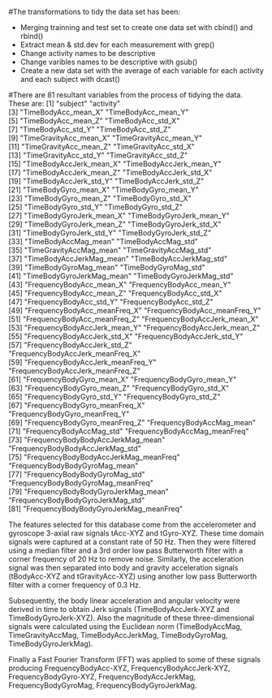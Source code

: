 #The transformations to tidy the data set has been:
* Merging trainning and test set to create one data set with cbind() and rbind()
* Extract mean & std.dev for each measurement with grep()
* Change activity names to be descriptive
* Change varibles names to be descriptive with gsub()
* Create a new data set with the average of each variable for each activity and each subject with dcast()

#There are 81 resultant variables from the process of tidying the data. These are:
 [1] "subject"                               "activity"                             
 [3] "TimeBodyAcc_mean_X"                    "TimeBodyAcc_mean_Y"                   
 [5] "TimeBodyAcc_mean_Z"                    "TimeBodyAcc_std_X"                    
 [7] "TimeBodyAcc_std_Y"                     "TimeBodyAcc_std_Z"                    
 [9] "TimeGravityAcc_mean_X"                 "TimeGravityAcc_mean_Y"                
[11] "TimeGravityAcc_mean_Z"                 "TimeGravityAcc_std_X"                 
[13] "TimeGravityAcc_std_Y"                  "TimeGravityAcc_std_Z"                 
[15] "TimeBodyAccJerk_mean_X"                "TimeBodyAccJerk_mean_Y"               
[17] "TimeBodyAccJerk_mean_Z"                "TimeBodyAccJerk_std_X"                
[19] "TimeBodyAccJerk_std_Y"                 "TimeBodyAccJerk_std_Z"                
[21] "TimeBodyGyro_mean_X"                   "TimeBodyGyro_mean_Y"                  
[23] "TimeBodyGyro_mean_Z"                   "TimeBodyGyro_std_X"                   
[25] "TimeBodyGyro_std_Y"                    "TimeBodyGyro_std_Z"                   
[27] "TimeBodyGyroJerk_mean_X"               "TimeBodyGyroJerk_mean_Y"              
[29] "TimeBodyGyroJerk_mean_Z"               "TimeBodyGyroJerk_std_X"               
[31] "TimeBodyGyroJerk_std_Y"                "TimeBodyGyroJerk_std_Z"               
[33] "TimeBodyAccMag_mean"                   "TimeBodyAccMag_std"                   
[35] "TimeGravityAccMag_mean"                "TimeGravityAccMag_std"                
[37] "TimeBodyAccJerkMag_mean"               "TimeBodyAccJerkMag_std"               
[39] "TimeBodyGyroMag_mean"                  "TimeBodyGyroMag_std"                  
[41] "TimeBodyGyroJerkMag_mean"              "TimeBodyGyroJerkMag_std"              
[43] "FrequencyBodyAcc_mean_X"               "FrequencyBodyAcc_mean_Y"              
[45] "FrequencyBodyAcc_mean_Z"               "FrequencyBodyAcc_std_X"               
[47] "FrequencyBodyAcc_std_Y"                "FrequencyBodyAcc_std_Z"               
[49] "FrequencyBodyAcc_meanFreq_X"           "FrequencyBodyAcc_meanFreq_Y"          
[51] "FrequencyBodyAcc_meanFreq_Z"           "FrequencyBodyAccJerk_mean_X"          
[53] "FrequencyBodyAccJerk_mean_Y"           "FrequencyBodyAccJerk_mean_Z"          
[55] "FrequencyBodyAccJerk_std_X"            "FrequencyBodyAccJerk_std_Y"           
[57] "FrequencyBodyAccJerk_std_Z"            "FrequencyBodyAccJerk_meanFreq_X"      
[59] "FrequencyBodyAccJerk_meanFreq_Y"       "FrequencyBodyAccJerk_meanFreq_Z"      
[61] "FrequencyBodyGyro_mean_X"              "FrequencyBodyGyro_mean_Y"             
[63] "FrequencyBodyGyro_mean_Z"              "FrequencyBodyGyro_std_X"              
[65] "FrequencyBodyGyro_std_Y"               "FrequencyBodyGyro_std_Z"              
[67] "FrequencyBodyGyro_meanFreq_X"          "FrequencyBodyGyro_meanFreq_Y"         
[69] "FrequencyBodyGyro_meanFreq_Z"          "FrequencyBodyAccMag_mean"             
[71] "FrequencyBodyAccMag_std"               "FrequencyBodyAccMag_meanFreq"         
[73] "FrequencyBodyBodyAccJerkMag_mean"      "FrequencyBodyBodyAccJerkMag_std"      
[75] "FrequencyBodyBodyAccJerkMag_meanFreq"  "FrequencyBodyBodyGyroMag_mean"        
[77] "FrequencyBodyBodyGyroMag_std"          "FrequencyBodyBodyGyroMag_meanFreq"    
[79] "FrequencyBodyBodyGyroJerkMag_mean"     "FrequencyBodyBodyGyroJerkMag_std"     
[81] "FrequencyBodyBodyGyroJerkMag_meanFreq"

The features selected for this database come from the accelerometer and gyroscope 3-axial raw signals tAcc-XYZ and tGyro-XYZ. These time domain signals were captured at a constant rate of 50 Hz. Then they were filtered using a median filter and a 3rd order low pass Butterworth filter with a corner frequency of 20 Hz to remove noise. Similarly, the acceleration signal was then separated into body and gravity acceleration signals (tBodyAcc-XYZ and tGravityAcc-XYZ) using another low pass Butterworth filter with a corner frequency of 0.3 Hz. 

Subsequently, the body linear acceleration and angular velocity were derived in time to obtain Jerk signals (TimeBodyAccJerk-XYZ and TimeBodyGyroJerk-XYZ). Also the magnitude of these three-dimensional signals were calculated using the Euclidean norm (TimeBodyAccMag, TimeGravityAccMag, TimeBodyAccJerkMag, TimeBodyGyroMag, TimeBodyGyroJerkMag). 

Finally a Fast Fourier Transform (FFT) was applied to some of these signals producing FrequencyBodyAcc-XYZ, FrequencyBodyAccJerk-XYZ, FrequencyBodyGyro-XYZ, FrequencyBodyAccJerkMag, FrequencyBodyGyroMag, FrequencyBodyGyroJerkMag. 


